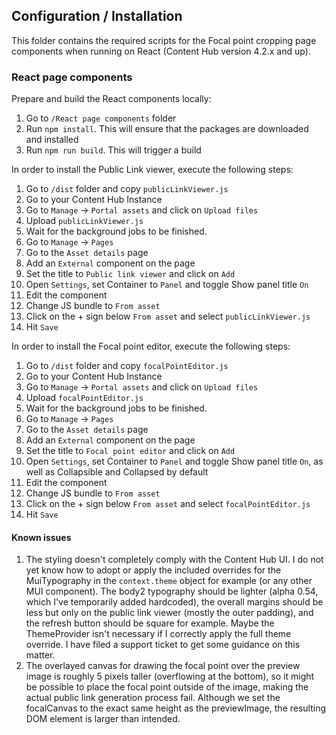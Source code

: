 ## Configuration / Installation
This folder contains the required scripts for the Focal point cropping page components when running on React (Content Hub version 4.2.x and up).

### React page components

Prepare and build the React components locally:

 1. Go to `/React page components` folder
 2. Run `npm install`. This will ensure that the packages are downloaded and installed
 3. Run `npm run build`. This will trigger a build

In order to install the Public Link viewer, execute the following steps:

 1. Go to `/dist` folder and copy `publicLinkViewer.js`
 2. Go to your Content Hub Instance
 3. Go to `Manage` -> `Portal assets` and click on `Upload files`
 4. Upload `publicLinkViewer.js`
 5. Wait for the background jobs to be finished.
 6. Go to `Manage` -> `Pages`
 7. Go to the `Asset details` page
 8. Add an `External` component on the page
 9. Set the title to `Public link viewer` and click on `Add`
 10. Open `Settings`, set Container to `Panel` and toggle Show panel title `On`
 11. Edit the component
 12. Change JS bundle to `From asset`
 13. Click on the + sign below `From asset` and select `publicLinkViewer.js`
 14. Hit `Save`
 
In order to install the Focal point editor, execute the following steps:

 1. Go to `/dist` folder and copy `focalPointEditor.js`
 2. Go to your Content Hub Instance
 3. Go to `Manage` -> `Portal assets` and click on `Upload files`
 4. Upload `focalPointEditor.js`
 5. Wait for the background jobs to be finished.
 6. Go to `Manage` -> `Pages`
 7. Go to the `Asset details` page
 8. Add an `External` component on the page
 9. Set the title to `Focal point editor` and click on `Add`
 10. Open `Settings`, set Container to `Panel` and toggle Show panel title `On`, as well as Collapsible and Collapsed by default
 11. Edit the component
 12. Change JS bundle to `From asset`
 13. Click on the + sign below `From asset` and select `focalPointEditor.js`
 14. Hit `Save`

#### Known issues
1. The styling doesn't completely comply with the Content Hub UI. I do not yet know how to adopt or apply the included overrides for the MuiTypography in the `context.theme` object for example (or any other MUI component). The body2 typography should be lighter (alpha 0.54, which I've temporarily added hardcoded), the overall margins should be less but only on the public link viewer (mostly the outer padding), and the refresh button should be square for example. Maybe the ThemeProvider isn't necessary if I correctly apply the full theme override. I have filed a support ticket to get some guidance on this matter.
2. The overlayed canvas for drawing the focal point over the preview image is roughly 5 pixels taller (overflowing at the bottom), so it might be possible to place the focal point outside of the image, making the actual public link generation process fail. Although we set the focalCanvas to the exact same height as the previewImage, the resulting DOM element is larger than intended.
